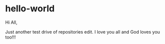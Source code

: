 # hello-world
Hi All,

Just another test drive of repositories edit.
I love you all and God loves you too!!!
